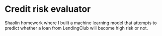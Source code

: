# Credit risk evaluator

Shaolin homework where I built a machine learning model that attempts to predict whether a loan from LendingClub will become high risk or not. 
